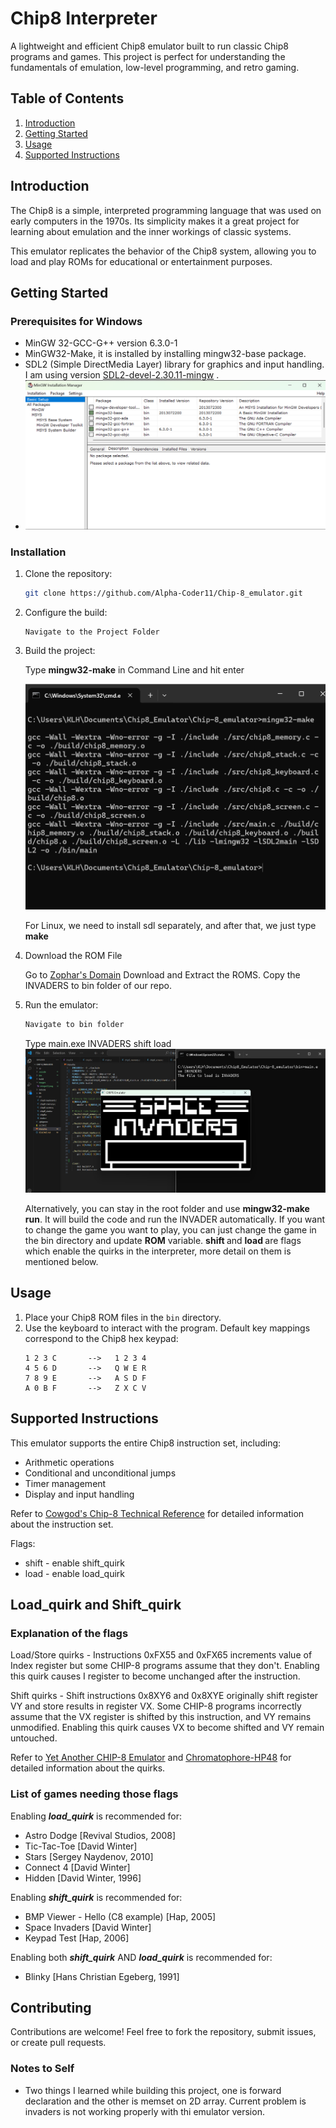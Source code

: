 # Chip8 Interpreter

A lightweight and efficient Chip8 emulator built to run classic Chip8 programs and games. This project is perfect for understanding the fundamentals of emulation, low-level programming, and retro gaming.

## Table of Contents

1. [Introduction](#introduction)
2. [Getting Started](#getting-started)
3. [Usage](#usage)
4. [Supported Instructions](#supported-instructions)


## Introduction

The Chip8 is a simple, interpreted programming language that was used on early computers in the 1970s. Its simplicity makes it a great project for learning about emulation and the inner workings of classic systems.

This emulator replicates the behavior of the Chip8 system, allowing you to load and play ROMs for educational or entertainment purposes.

## Getting Started

### Prerequisites for Windows
- MinGW 32-GCC-G++ version 6.3.0-1
- MinGW32-Make, it is installed by installing mingw32-base package.
- SDL2 (Simple DirectMedia Layer) library for graphics and input handling. I am using version [SDL2-devel-2.30.11-mingw](https://github.com/libsdl-org/SDL/releases/tag/release-2.30.11) . 
- ![alt text](images/mingw32.png)

### Installation

1. Clone the repository:

   ```bash
   git clone https://github.com/Alpha-Coder11/Chip-8_emulator.git
   ```

2. Configure the build:

   ```
   Navigate to the Project Folder
   ```

3. Build the project:

   Type <b>mingw32-make</b> in Command Line and hit enter
   
   ![alt text](images/build.png)

   For Linux, we need to install sdl separately, and after that, we just type <b> make</b>

4. Download the ROM File 

    Go to [Zophar's Domain](https://www.zophar.net/pdroms/chip8/chip-8-games-pack.html)
    Download and Extract the ROMS.
    Copy the INVADERS to bin folder of our repo.

5. Run the emulator:

   ```bash
   Navigate to bin folder
   ```
   Type main.exe INVADERS shift load
   ![alt text](images/Invader_Screen.png)

   Alternatively, you can stay in the root folder and use <b>mingw32-make run</b>. It will build the code and run the INVADER automatically. If you want to change the game you want to play,
   you can just change the game in the bin directory and update <b>ROM</b> variable. <b>shift </b> and <b> load </b> are flags which enable the quirks in the interpreter, more detail on them is mentioned below.

## Usage

1. Place your Chip8 ROM files in the `bin` directory.
3. Use the keyboard to interact with the program. Default key mappings correspond to the Chip8 hex keypad:
   ```
   1 2 3 C       -->   1 2 3 4
   4 5 6 D       -->   Q W E R
   7 8 9 E       -->   A S D F
   A 0 B F       -->   Z X C V
   ```

## Supported Instructions

This emulator supports the entire Chip8 instruction set, including:

- Arithmetic operations
- Conditional and unconditional jumps
- Timer management
- Display and input handling

Refer to [Cowgod's Chip-8 Technical Reference](http://devernay.free.fr/hacks/chip8/C8TECH10.HTM) for detailed information about the instruction set.

Flags: 
* shift - enable shift_quirk 
* load  - enable load_quirk

## Load_quirk and Shift_quirk

### Explanation of the flags

Load/Store quirks - Instructions 0xFX55 and 0xFX65 increments value of Index register but some CHIP-8 programs assume that they don't. Enabling this quirk causes I register to become unchanged after the instruction.

Shift quirks - Shift instructions 0x8XY6 and 0x8XYE originally shift register VY and store results in register VX. Some CHIP-8 programs incorrectly assume that the VX register is shifted by this instruction, and VY remains unmodified. Enabling this quirk causes VX to become shifted and VY remain untouched.


Refer to [Yet Another CHIP-8 Emulator](https://blog.khutchins.com/posts/chip-8-emulation/) and [Chromatophore-HP48](https://github.com/Chromatophore/HP48-Superchip/tree/master/investigations) for detailed information about the quirks.
### List of games needing those flags

Enabling ***load_quirk*** is recommended for:
* Astro Dodge [Revival Studios, 2008]
* Tic-Tac-Toe [David Winter]
* Stars [Sergey Naydenov, 2010]
* Connect 4 [David Winter]
* Hidden [David Winter, 1996]

Enabling ***shift_quirk*** is recommended for:
* BMP Viewer - Hello (C8 example) [Hap, 2005]
* Space Invaders [David Winter]
* Keypad Test [Hap, 2006]

Enabling both ***shift_quirk*** AND ***load_quirk*** is recommended for:
* Blinky [Hans Christian Egeberg, 1991]

## Contributing

Contributions are welcome! Feel free to fork the repository, submit issues, or create pull requests. 

### Notes to Self
- Two things I learned while building this project, one is forward declaration and the other is memset on 2D array. Current problem is invaders is not working properly with thi emulator version.


